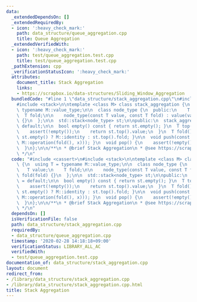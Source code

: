 ```yaml
---
data:
  _extendedDependsOn: []
  _extendedRequiredBy:
  - icon: ':heavy_check_mark:'
    path: data_structure/queue_aggregation.cpp
    title: Queue Aggregation
  _extendedVerifiedWith:
  - icon: ':heavy_check_mark:'
    path: test/queue_aggregation.test.cpp
    title: test/queue_aggregation.test.cpp
  _pathExtension: cpp
  _verificationStatusIcon: ':heavy_check_mark:'
  attributes:
    document_title: Stack Aggregation
    links:
    - https://scrapbox.io/data-structures/Sliding_Window_Aggregation
  bundledCode: "#line 1 \"data_structure/stack_aggregation.cpp\"\n#include <cassert>\n\
    #include <stack>\n\ntemplate <class M> class stack_aggregation {\n  using T =\
    \ typename M::value_type;\n\n  class node_type {\n  public:\n    T value;\n  \
    \  T fold;\n\n    node_type(const T value, const T fold) : value(value), fold(fold)\
    \ {}\n  };\n\n  std::stack<node_type> st;\n\npublic:\n  stack_aggregation() =\
    \ default;\n\n  bool empty() const { return st.empty(); }\n  T top() const {\n\
    \    assert(!empty());\n    return st.top().value;\n  }\n  T fold() const { return\
    \ st.empty() ? M::identity : st.top().fold; }\n\n  void push(const T x) { st.push(node_type(x,\
    \ M::operation(fold(), x))); }\n  void pop() {\n    assert(!empty());\n    st.pop();\n\
    \  }\n};\n\n/**\n * @brief Stack Aggregation\n * @see https://scrapbox.io/data-structures/Sliding_Window_Aggregation\n\
    \ */\n"
  code: "#include <cassert>\n#include <stack>\n\ntemplate <class M> class stack_aggregation\
    \ {\n  using T = typename M::value_type;\n\n  class node_type {\n  public:\n \
    \   T value;\n    T fold;\n\n    node_type(const T value, const T fold) : value(value),\
    \ fold(fold) {}\n  };\n\n  std::stack<node_type> st;\n\npublic:\n  stack_aggregation()\
    \ = default;\n\n  bool empty() const { return st.empty(); }\n  T top() const {\n\
    \    assert(!empty());\n    return st.top().value;\n  }\n  T fold() const { return\
    \ st.empty() ? M::identity : st.top().fold; }\n\n  void push(const T x) { st.push(node_type(x,\
    \ M::operation(fold(), x))); }\n  void pop() {\n    assert(!empty());\n    st.pop();\n\
    \  }\n};\n\n/**\n * @brief Stack Aggregation\n * @see https://scrapbox.io/data-structures/Sliding_Window_Aggregation\n\
    \ */\n"
  dependsOn: []
  isVerificationFile: false
  path: data_structure/stack_aggregation.cpp
  requiredBy:
  - data_structure/queue_aggregation.cpp
  timestamp: '2020-02-28 14:18:18+09:00'
  verificationStatus: LIBRARY_ALL_AC
  verifiedWith:
  - test/queue_aggregation.test.cpp
documentation_of: data_structure/stack_aggregation.cpp
layout: document
redirect_from:
- /library/data_structure/stack_aggregation.cpp
- /library/data_structure/stack_aggregation.cpp.html
title: Stack Aggregation
---
```

